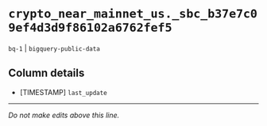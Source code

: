 # `crypto_near_mainnet_us._sbc_b37e7c09ef4d3d9f86102a6762fef5`
`bq-1` | `bigquery-public-data`

## Column details
* [TIMESTAMP] `last_update`

-------------------------------------------------------------------------------
*Do not make edits above this line.*
